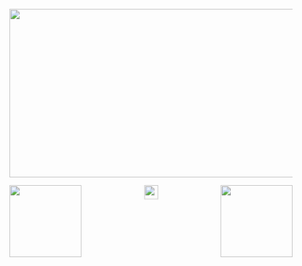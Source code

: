 <br clear="both">

<div align="center">
  <img height="300" width="600" src="https://user-images.githubusercontent.com/74038190/225813708-98b745f2-7d22-48cf-9150-083f1b00d6c9.gif"  />
</div>



<p align="center">
  <img align="left" width="128" height="128" src="https://cdn3.emoji.gg/emojis/10441-broijustwokeup.png">
  
  <a href="https://www.youtube.com/@tehno.maniak" target="_blank">
    <img src="https://img.shields.io/static/v1?message=52&logo=youtube&label=&color=FF0000&logoColor=white&labelColor=&style=for-the-badge" height="25" alt="youtube logo"  />
  </a>
      
  <img align="right" width="128" height="128" src="https://cdn3.emoji.gg/emojis/44288-cat-what.png">
</p>
  

###
